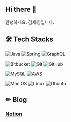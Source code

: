 ## Hi there 👋
안녕하세요. 김세영입니다.

## 🛠 Tech Stacks  
![Java](https://img.shields.io/badge/java-%23ED8B00.svg?style=flat-square&logo=java&logoColor=white)
![Spring](https://img.shields.io/badge/spring-%236DB33F.svg?style=flat-square&logo=spring&logoColor=white)
![GraphQL](https://img.shields.io/badge/-GraphQL-E10098?style=flat-square&logo=graphql&logoColor=white)
  
![Bitbucket](https://img.shields.io/badge/bitbucket-%230047B3.svg?style=flat-square&logo=bitbucket&logoColor=white)
![Git](https://img.shields.io/badge/git-%23F05033.svg?style=flat-square&logo=git&logoColor=white)
![GitHub](https://img.shields.io/badge/github-%23121011.svg?style=flat-square&logo=github&logoColor=white)  
  
![MySQL](https://img.shields.io/badge/mysql-%2300f.svg?style=flat-square&logo=mysql&logoColor=white)
![AWS](https://img.shields.io/badge/AWS-%23FF9900.svg?style=flat-square&logo=amazon-aws&logoColor=white)  
    
![Mac OS](https://img.shields.io/badge/mac%20os-000000?style=flat-square&logo=macos&logoColor=F0F0F0)
![Linux](https://img.shields.io/badge/Linux-FCC624?style=flat-square&logo=linux&logoColor=black)
![Ubuntu](https://img.shields.io/badge/Ubuntu-E95420?style=flat-square&logo=ubuntu&logoColor=white)

## ✏ Blog
### [Notion](https://www.notion.so/Nodejs-81eb4619f3b847cf8379b1935d453b60)
<!--
**kim-se-yeong/kim-se-yeong** is a ✨ _special_ ✨ repository because its `README.md` (this file) appears on your GitHub profile.

Here are some ideas to get you started:

- 🔭 I’m currently working on ...
- 🌱 I’m currently learning ...
- 👯 I’m looking to collaborate on ...
- 🤔 I’m looking for help with ...
- 💬 Ask me about ...
- 📫 How to reach me: ...
- 😄 Pronouns: ...
- ⚡ Fun fact: ...
-->
